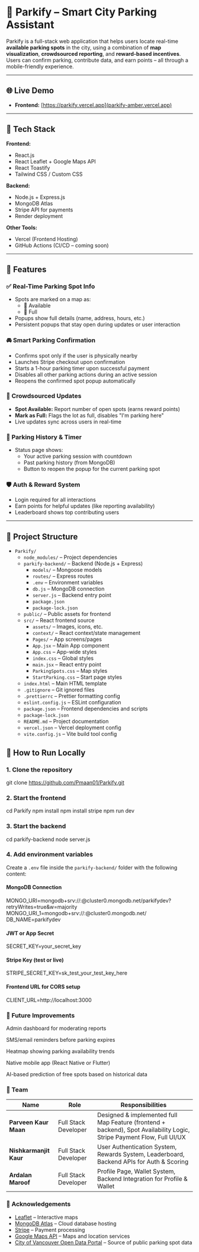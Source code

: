 # 🚗 Parkify – Smart City Parking Assistant

Parkify is a full-stack web application that helps users locate real-time **available parking spots** in the city, using a combination of **map visualization**, **crowdsourced reporting**, and **reward-based incentives**. Users can confirm parking, contribute data, and earn points – all through a mobile-friendly experience.

---

## 🌐 Live Demo

- **Frontend:** [https://parkify.vercel.app](parkify-amber.vercel.app)
---

## 🧰 Tech Stack

**Frontend:**
- React.js
- React Leaflet + Google Maps API
- React Toastify
- Tailwind CSS / Custom CSS

**Backend:**
- Node.js + Express.js
- MongoDB Atlas
- Stripe API for payments
- Render deployment

**Other Tools:**
- Vercel (Frontend Hosting)
- GitHub Actions (CI/CD – coming soon)

---

## 🔑 Features

### ✅ Real-Time Parking Spot Info
- Spots are marked on a map as:
  - 🔵 Available
  - 🔴 Full
- Popups show full details (name, address, hours, etc.)
- Persistent popups that stay open during updates or user interaction

### 🚘 Smart Parking Confirmation
- Confirms spot only if the user is physically nearby
- Launches Stripe checkout upon confirmation
- Starts a 1-hour parking timer upon successful payment
- Disables all other parking actions during an active session
- Reopens the confirmed spot popup automatically

### 🧠 Crowdsourced Updates
- **Spot Available:** Report number of open spots (earns reward points)
- **Mark as Full:** Flags the lot as full, disables "I'm parking here"
- Live updates sync across users in real-time

### 🧾 Parking History & Timer
- Status page shows:
  - Your active parking session with countdown
  - Past parking history (from MongoDB)
  - Button to reopen the popup for the current parking spot

### 🛡️ Auth & Reward System
- Login required for all interactions
- Earn points for helpful updates (like reporting availability)
- Leaderboard shows top contributing users

---
## 📁 Project Structure

- `Parkify/`
  - `node_modules/` – Project dependencies
  - `parkify-backend/` – Backend (Node.js + Express)
    - `models/` – Mongoose models
    - `routes/` – Express routes
    - `.env` – Environment variables
    - `db.js` – MongoDB connection
    - `server.js` – Backend entry point
    - `package.json`
    - `package-lock.json`
  - `public/` – Public assets for frontend
  - `src/` – React frontend source
    - `assets/` – Images, icons, etc.
    - `context/` – React context/state management
    - `Pages/` – App screens/pages
    - `App.jsx` – Main App component
    - `App.css` – App-wide styles
    - `index.css` – Global styles
    - `main.jsx` – React entry point
    - `ParkingSpots.css` – Map styles
    - `StartParking.css` – Start page styles
  - `index.html` – Main HTML template
  - `.gitignore` – Git ignored files
  - `.prettierrc` – Prettier formatting config
  - `eslint.config.js` – ESLint configuration
  - `package.json` – Frontend dependencies and scripts
  - `package-lock.json`
  - `README.md` – Project documentation
  - `vercel.json` – Vercel deployment config
  - `vite.config.js` – Vite build tool config


## 🧪 How to Run Locally

### 1. Clone the repository
git clone https://github.com/Pmaan01/Parkify.git

### 2. Start the frontend
cd Parkify
npm install
npm install stripe
npm run dev

### 3. Start the backend
cd parkify-backend
node server.js

### 4. Add environment variables
Create a `.env` file inside the `parkify-backend/` folder with the following content:

#### MongoDB Connection
MONGO_URI=mongodb+srv://<username>:<password>@cluster0.mongodb.net/parkifydev?retryWrites=true&w=majority
MONGO_URI_1=mongodb+srv://<username>:<password>@cluster0.mongodb.net/
DB_NAME=parkifydev

#### JWT or App Secret
SECRET_KEY=your_secret_key

#### Stripe Key (test or live)
STRIPE_SECRET_KEY=sk_test_your_test_key_here

#### Frontend URL for CORS setup
CLIENT_URL=http://localhost:3000

### 🔮 Future Improvements
Admin dashboard for moderating reports

SMS/email reminders before parking expires

Heatmap showing parking availability trends

Native mobile app (React Native or Flutter)

AI-based prediction of free spots based on historical data

### 👥 Team

| Name                  | Role                 | Responsibilities                                                                                           |
|-----------------------|----------------------|------------------------------------------------------------------------------------------------------------|
| **Parveen Kaur Maan**  | Full Stack Developer  | Designed & implemented full Map Feature (frontend + backend), Spot Availability Logic, Stripe Payment Flow, Full UI/UX |
| **Nishkarmanjit Kaur** | Full Stack Developer  | User Authentication System, Rewards System, Leaderboard, Backend APIs for Auth & Scoring                  |
| **Ardalan Maroof**     | Full Stack Developer  | Profile Page, Wallet System, Backend Integration for Profile & Wallet                      |


### 🙌 Acknowledgements

- [Leaflet](https://leafletjs.com/) – Interactive maps
- [MongoDB Atlas](https://www.mongodb.com/cloud/atlas) – Cloud database hosting
- [Stripe](https://stripe.com/) – Payment processing
- [Google Maps API](https://developers.google.com/maps/documentation) – Maps and location services
- [City of Vancouver Open Data Portal](https://opendata.vancouver.ca/) – Source of public parking spot data




